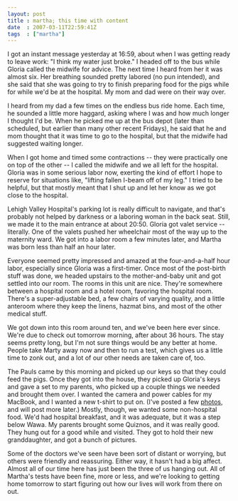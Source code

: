```yaml
---
layout: post
title : martha; this time with content
date  : 2007-03-11T22:59:41Z
tags  : ["martha"]
---
```

I got an instant message yesterday at 16:59, about when I was getting ready to
leave work:  "I think my water just broke."  I headed off to the bus while
Gloria called the midwife for advice.  The next time I heard from her it was
almost six.  Her breathing sounded pretty labored (no pun intended), and she
said that she was going to try to finish preparing food for the pigs while for
while we'd be at the hospital.  My mom and dad were on their way over.

I heard from my dad a few times on the endless bus ride home.  Each time, he
sounded a little more haggard, asking where I was and how much longer I thought
I'd be.  When he picked me up at the bus depot (later than scheduled, but
earlier than many other recent Fridays), he said that he and mom thought that
it was time to go to the hospital, but that the midwife had suggested waiting
longer.

When I got home and timed some contractions -- they were practically one on top
of the other -- I called the midwife and we all left for the hospital.  Gloria
was in some serious labor now, exerting the kind of effort I hope to reserve
for situations like, "lifting fallen I-beam off of my leg."  I tried to be
helpful, but that mostly meant that I shut up and let her know as we got close
to the hospital.

Lehigh Valley Hospital's parking lot is really difficult to navigate, and
that's probably not helped by darkness or a laboring woman in the back seat.
Still, we made it to the main entrance at about 20:50.  Gloria got valet
service -- literally.  One of the valets pushed her wheelchair most of the way
up to the maternity ward.  We got into a labor room a few minutes later, and
Martha was born less than half an hour later.

Everyone seemed pretty impressed and amazed at the four-and-a-half hour labor,
especially since Gloria was a first-timer.  Once most of the post-birth stuff
was done, we headed upstairs to the mother-and-baby unit and got settled into
our room.  The rooms in this unit are nice.  They're somewhere between a
hospital room and a hotel room, favoring the hospital room.  There's a
super-adjustable bed, a few chairs of varying quality, and a little anteroom
where they keep the linens, hazmat bins, and most of the other medical stuff.

We got down into this room around ten, and we've been here ever since.  We're
due to check out tomorrow morning, after about 36 hours.  The stay seems pretty
long, but I'm not sure things would be any better at home.  People take Marty
away now and then to run a test, which gives us a little time to zonk out, and
a lot of our other needs are taken care of, too.

The Pauls came by this morning and picked up our keys so that they could feed
the pigs.  Once they got into the house, they picked up Gloria's keys and gave
a set to my parents, who picked up a couple things we needed and brought them
over.  I wanted the camera and power cables for my MacBook, and I wanted a new
t-shirt to put on.  (I've posted a few
[photos](http://flickr.com/photos/rjbs/sets/72157594582536042/), and will post
more later.) Mostly, though, we wanted some non-hospital food.  We'd had
hospital breakfast, and it was adequate, but it was a step below Wawa.  My
parents brought some Quiznos, and it was really good.  They hung out for a good
while and visited.  They got to hold their new granddaughter, and got a bunch
of pictures.

Some of the doctors we've seen have been sort of distant or worrying, but
others were friendly and reassuring.  Either way, it hasn't had a big affect.
Almost all of our time here has just been the three of us hanging out.  All of
Martha's tests have been fine, more or less, and we're looking to getting home
tomorrow to start figuring out how our lives will work from there on out.

